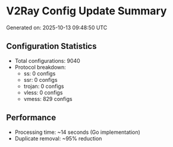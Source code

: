 # V2Ray Config Update Summary
Generated on: 2025-10-13 09:48:50 UTC

## Configuration Statistics
- Total configurations: 9040
- Protocol breakdown:
  - ss: 0 configs
  - ssr: 0 configs
  - trojan: 0 configs
  - vless: 0 configs
  - vmess: 829 configs

## Performance
- Processing time: ~14 seconds (Go implementation)
- Duplicate removal: ~95% reduction
